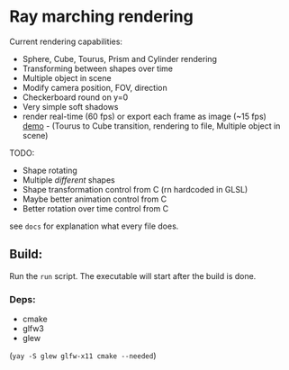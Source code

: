 # Ray marching rendering

Current rendering capabilities:  
- Sphere, Cube, Tourus, Prism and Cylinder rendering
- Transforming between shapes over time
- Multiple object in scene
- Modify camera position, FOV, direction
- Checkerboard round on y=0
- Very simple soft shadows
- render real-time (60 fps) or export each frame as image (~15 fps)  
[demo](https://randacek.dev/dl/render_demo.mp4) - (Tourus to Cube transition, rendering to file, Multiple object in scene)

TODO:
- Shape rotating
- Multiple *different* shapes
- Shape transformation control from C (rn hardcoded in GLSL)
- Maybe better animation control from C
- Better rotation over time control from C

see `docs` for explanation what every file does.  

## Build:
Run the `run` script. The executable will start after the build is done.

### Deps:
- cmake
- glfw3
- glew  

(`yay -S glew glfw-x11 cmake --needed`)
